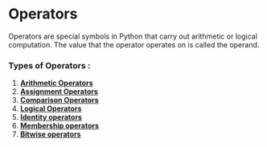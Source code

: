 # Operators
Operators are special symbols in Python that carry out arithmetic or logical computation. The value that the operator operates on is called the operand.

### Types of Operators :

1. [**Arithmetic Operators**](./1.%20Arithmetic%20Operators.ipynb)
2. [**Assignment Operators**](./2.%20Assignment%20Operators.ipynb)
3. [**Comparison Operators**]()
4. [**Logical Operators**]()
5. [**Identity operators**](https://github.com/SHAIMA-HAQUE/winter-of-contributing/blob/Python/Python/Operators/Python_3_3_What_are_Membership_and_Identity_Operators_.ipynb)
6. [**Membership operators**](https://github.com/SHAIMA-HAQUE/winter-of-contributing/blob/Python/Python/Operators/Python_3_3_What_are_Membership_and_Identity_Operators_.ipynb)
7. [**Bitwise operators**]()
